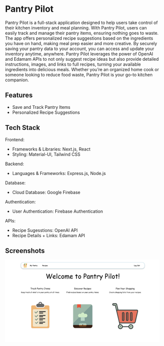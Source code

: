 
# Pantry Pilot

Pantry Pilot is a full-stack application designed to help users take control of their kitchen inventory and meal planning. With Pantry Pilot, users can easily track and manage their pantry items, ensuring nothing goes to waste. The app offers personalized recipe suggestions based on the ingredients you have on hand, making meal prep easier and more creative. By securely saving your pantry data to your account, you can access and update your inventory anytime, anywhere. Pantry Pilot leverages the power of OpenAI and Edamam APIs to not only suggest recipe ideas but also provide detailed instructions, images, and links to full recipes, turning your available ingredients into delicious meals. Whether you’re an organized home cook or someone looking to reduce food waste, Pantry Pilot is your go-to kitchen companion.



## Features

- Save and Track Pantry Items
- Personalized Recipe Suggestions


## Tech Stack

Frontend: 
- Frameworks & Libraries: Next.js, React
- Styling: Material-UI, Tailwind CSS

Backend:
- Languages & Frameworks: Express.js, Node.js

Database:
- Cloud Database: Google Firebase

Authentication: 
- User Authentication: Firebase Authentication

APIs:
- Recipe Sugesstions: OpenAI API
- Recipe Details + Links: Edamam API


## Screenshots

![App Screenshot](https://github.com/derekjytan/PantryPilot/raw/main/pantry.png)


